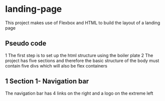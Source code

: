 # landing-page
This project makes use of Flexbox and HTML to build the layout of a landing page

## Pseudo code
1 The first step is to set up the html structure using the boiler plate
2 The project has five sections and therefore the basic structure of the body must contain five divs which will also be flex containers

## 1 Section 1- Navigation bar
The navigation bar has 4 links on the right and a logo on the extreme left

